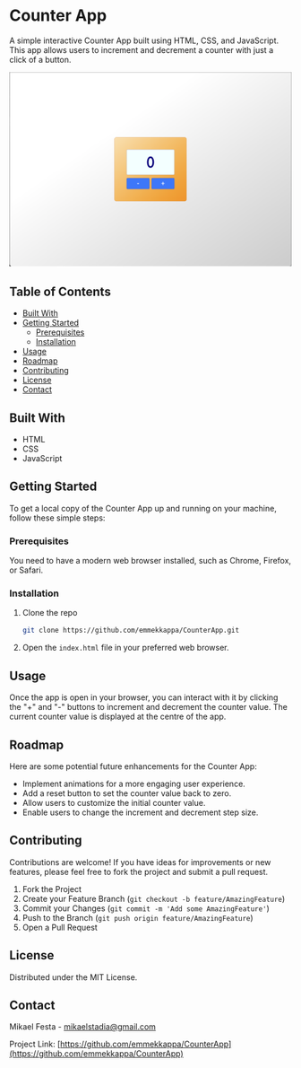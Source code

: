 # Counter App

A simple interactive Counter App built using HTML, CSS, and JavaScript. This app allows users to increment and decrement a counter with just a click of a button.

![Counter App Screenshot](img/counter-app-screenshot.png)

## Table of Contents

- [Built With](#built-with)
- [Getting Started](#getting-started)
  - [Prerequisites](#prerequisites)
  - [Installation](#installation)
- [Usage](#usage)
- [Roadmap](#roadmap)
- [Contributing](#contributing)
- [License](#license)
- [Contact](#contact)

## Built With

- HTML
- CSS
- JavaScript

## Getting Started

To get a local copy of the Counter App up and running on your machine, follow these simple steps:

### Prerequisites

You need to have a modern web browser installed, such as Chrome, Firefox, or Safari.

### Installation

1. Clone the repo
   ```sh
   git clone https://github.com/emmekkappa/CounterApp.git
   ```

2. Open the `index.html` file in your preferred web browser.

## Usage

Once the app is open in your browser, you can interact with it by clicking the "+" and "-" buttons to increment and decrement the counter value. The current counter value is displayed at the centre of the app.

## Roadmap

Here are some potential future enhancements for the Counter App:

- Implement animations for a more engaging user experience.
- Add a reset button to set the counter value back to zero.
- Allow users to customize the initial counter value.
- Enable users to change the increment and decrement step size.

## Contributing

Contributions are welcome! If you have ideas for improvements or new features, please feel free to fork the project and submit a pull request.

1. Fork the Project
2. Create your Feature Branch (`git checkout -b feature/AmazingFeature`)
3. Commit your Changes (`git commit -m 'Add some AmazingFeature'`)
4. Push to the Branch (`git push origin feature/AmazingFeature`)
5. Open a Pull Request

## License

Distributed under the MIT License.

## Contact

Mikael Festa - mikaelstadia@gmail.com

Project Link: [https://github.com/emmekkappa/CounterApp](https://github.com/emmekkappa/CounterApp)
